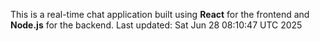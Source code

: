 This is a real-time chat application built using **React** for the frontend and **Node.js** for the backend.
Last updated: Sat Jun 28 08:10:47 UTC 2025
